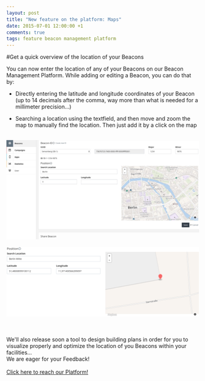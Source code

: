 ```yaml
---
layout: post
title: "New feature on the platform: Maps"
date: 2015-07-01 12:00:00 +1
comments: true
tags: feature beacon management platform 
---
```



#Get a quick overview of the location of your Beacons<br/>

You can now enter the location of any of your Beacons on our Beacon Management Platform. While adding or editing a Beacon, you can do that by:

* Directly entering the latitude and longitude coordinates of your Beacon (up to 14 decimals after the comma, way more than what is needed for a millimeter precision...)


* Searching a location using the textfield, and then move and zoom the map to manually find the location. Then just add it by a click on the map


<!--more-->

<br/>


<img src="/images/map.jpg"  style="width: 800px;"/>

<br/>

<br/>

<img src="/images/map2.png"  style="width: 800px;"/>

<br/><br/>
We'll also release soon a tool to design building plans in order for you to visualize properly and optimize the location of you Beacons within your facilities...
<br/>
We are eager for your Feedback!
<br/><br/>
<a href="https://manage.sensorberg.com/#/signin">  Click here to reach our Platform!</a>
<br/>
<br/>
<br/>
<br/>